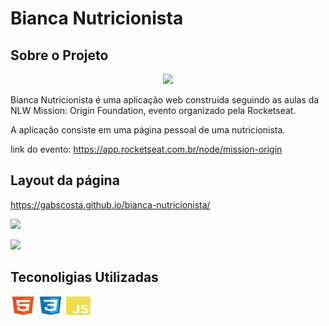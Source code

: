 # Bianca Nutricionista

## Sobre o Projeto


<p align="center">
  <img src="http://img.shields.io/static/v1?label=STATUS&message=EM%20DESENVOLVIMENTO&color=GREEN&style=for-the-badge"/>
</p>


Bianca Nutricionista é uma aplicação web construida seguindo as aulas da NLW Mission: Origin Foundation, evento organizado pela Rocketseat.

A aplicação consiste em uma página pessoal de uma nutricionista.

link do evento: https://app.rocketseat.com.br/node/mission-origin

## Layout da página
https://gabscosta.github.io/bianca-nutricionista/

![](https://media0.giphy.com/media/zRyeHXdH8Vjuns56CD/giphy.gif?cid=790b76112e98a5fc2f57200ab9b0462d36fdd2f08e6eddfd&rid=giphy.gif&ct=g)

![](https://media4.giphy.com/media/X9neOajKtQy2cHir9j/giphy.gif?cid=790b761179d747479e1b15ce48872f7a37690da8229a9022&rid=giphy.gif&ct=g)


## Teconoligias Utilizadas
  <div>
    <img align="center" alt="Rafa-HTML" height="30" width="40" src="https://raw.githubusercontent.com/devicons/devicon/master/icons/html5/html5-original.svg">
    <img align="center" alt="Rafa-CSS" height="30" width="40" src="https://raw.githubusercontent.com/devicons/devicon/master/icons/css3/css3-original.svg">
    <img align="center" alt="Rafa-Js" height="30" width="40" src="https://raw.githubusercontent.com/devicons/devicon/master/icons/javascript/javascript-plain.svg">
  </div>


